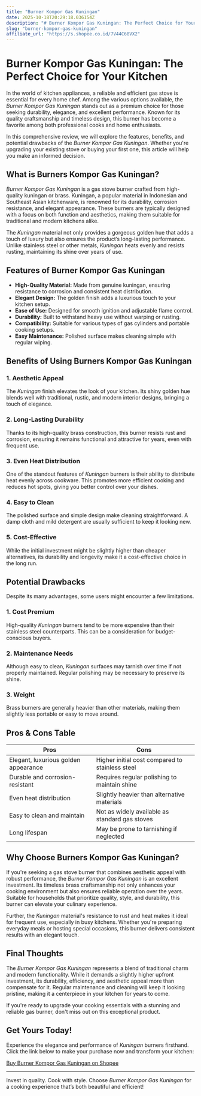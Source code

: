 ```yaml
---
title: "Burner Kompor Gas Kuningan"
date: 2025-10-18T20:29:18.036154Z
description: "# Burner Kompor Gas Kuningan: The Perfect Choice for Your Kitchen..."
slug: "burner-kompor-gas-kuningan"
affiliate_url: "https://s.shopee.co.id/7V44C68VX2"
---
```

# Burner Kompor Gas Kuningan: The Perfect Choice for Your Kitchen

In the world of kitchen appliances, a reliable and efficient gas stove is essential for every home chef. Among the various options available, the *Burner Kompor Gas Kuningan* stands out as a premium choice for those seeking durability, elegance, and excellent performance. Known for its quality craftsmanship and timeless design, this burner has become a favorite among both professional cooks and home enthusiasts.

In this comprehensive review, we will explore the features, benefits, and potential drawbacks of the *Burner Kompor Gas Kuningan*. Whether you're upgrading your existing stove or buying your first one, this article will help you make an informed decision.

## What is Burners Kompor Gas Kuningan?

*Burner Kompor Gas Kuningan* is a gas stove burner crafted from high-quality kuningan or brass. Kuningan, a popular material in Indonesian and Southeast Asian kitchenware, is renowned for its durability, corrosion resistance, and elegant appearance. These burners are typically designed with a focus on both function and aesthetics, making them suitable for traditional and modern kitchens alike.

The *Kuningan* material not only provides a gorgeous golden hue that adds a touch of luxury but also ensures the product’s long-lasting performance. Unlike stainless steel or other metals, *Kuningan* heats evenly and resists rusting, maintaining its shine over years of use.

## Features of Burner Kompor Gas Kuningan

- **High-Quality Material:** Made from genuine kuningan, ensuring resistance to corrosion and consistent heat distribution.
- **Elegant Design:** The golden finish adds a luxurious touch to your kitchen setup.
- **Ease of Use:** Designed for smooth ignition and adjustable flame control.
- **Durability:** Built to withstand heavy use without warping or rusting.
- **Compatibility:** Suitable for various types of gas cylinders and portable cooking setups.
- **Easy Maintenance:** Polished surface makes cleaning simple with regular wiping.

## Benefits of Using Burners Kompor Gas Kuningan

### 1. Aesthetic Appeal

The *Kuningan* finish elevates the look of your kitchen. Its shiny golden hue blends well with traditional, rustic, and modern interior designs, bringing a touch of elegance.

### 2. Long-Lasting Durability

Thanks to its high-quality brass construction, this burner resists rust and corrosion, ensuring it remains functional and attractive for years, even with frequent use.

### 3. Even Heat Distribution

One of the standout features of *Kuningan* burners is their ability to distribute heat evenly across cookware. This promotes more efficient cooking and reduces hot spots, giving you better control over your dishes.

### 4. Easy to Clean

The polished surface and simple design make cleaning straightforward. A damp cloth and mild detergent are usually sufficient to keep it looking new.

### 5. Cost-Effective

While the initial investment might be slightly higher than cheaper alternatives, its durability and longevity make it a cost-effective choice in the long run.

## Potential Drawbacks

Despite its many advantages, some users might encounter a few limitations.

### 1. Cost Premium

High-quality *Kuningan* burners tend to be more expensive than their stainless steel counterparts. This can be a consideration for budget-conscious buyers.

### 2. Maintenance Needs

Although easy to clean, *Kuningan* surfaces may tarnish over time if not properly maintained. Regular polishing may be necessary to preserve its shine.

### 3. Weight

Brass burners are generally heavier than other materials, making them slightly less portable or easy to move around.

## Pros & Cons Table

| **Pros**                                   | **Cons**                                               |
|--------------------------------------------|--------------------------------------------------------|
| Elegant, luxurious golden appearance     | Higher initial cost compared to stainless steel       |
| Durable and corrosion-resistant          | Requires regular polishing to maintain shine        |
| Even heat distribution                     | Slightly heavier than alternative materials          |
| Easy to clean and maintain                 | Not as widely available as standard gas stoves       |
| Long lifespan                              | May be prone to tarnishing if neglected             |

## Why Choose Burners Kompor Gas Kuningan?

If you're seeking a gas stove burner that combines aesthetic appeal with robust performance, the *Burner Kompor Gas Kuningan* is an excellent investment. Its timeless brass craftsmanship not only enhances your cooking environment but also ensures reliable operation over the years. Suitable for households that prioritize quality, style, and durability, this burner can elevate your culinary experience.

Further, the *Kuningan* material's resistance to rust and heat makes it ideal for frequent use, especially in busy kitchens. Whether you're preparing everyday meals or hosting special occasions, this burner delivers consistent results with an elegant touch.

## Final Thoughts

The *Burner Kompor Gas Kuningan* represents a blend of traditional charm and modern functionality. While it demands a slightly higher upfront investment, its durability, efficiency, and aesthetic appeal more than compensate for it. Regular maintenance and cleaning will keep it looking pristine, making it a centerpiece in your kitchen for years to come.

If you're ready to upgrade your cooking essentials with a stunning and reliable gas burner, don't miss out on this exceptional product.

## Get Yours Today!

Experience the elegance and performance of *Kuningan* burners firsthand. Click the link below to make your purchase now and transform your kitchen:

[Buy Burner Kompor Gas Kuningan on Shopee](https://s.shopee.co.id/7V44C68VX2)

---

Invest in quality. Cook with style. Choose *Burner Kompor Gas Kuningan* for a cooking experience that’s both beautiful and efficient!